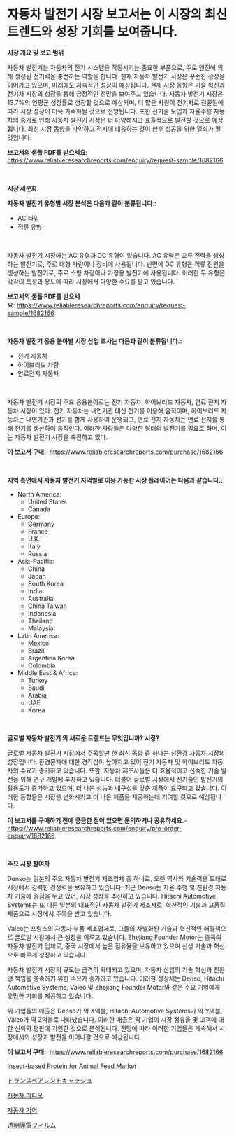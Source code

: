 <p><h1>자동차 발전기 시장 보고서는 이 시장의 최신 트렌드와 성장 기회를 보여줍니다.</h1></p><p><strong>시장 개요 및 보고 범위</strong></p>
<p><p>자동차 발전기는 자동차의 전기 시스템을 작동시키는 중요한 부품으로, 주로 엔진에 의해 생성된 전기력을 충전하는 역할을 합니다. 현재 자동차 발전기 시장은 꾸준한 성장을 이어가고 있으며, 미래에도 지속적인 성장이 예상됩니다. 현재 시장 동향은 기술 혁신과 전기차 시장의 성장을 통해 긍정적인 전망을 보여주고 있습니다. 자동차 발전기 시장은 13.7%의 연평균 성장률로 성장할 것으로 예상되며, 더 많은 차량이 전기차로 전환됨에 따라 시장 성장이 더욱 가속화될 것으로 전망됩니다. 또한 신기술 도입과 자율주행 자동차의 증가로 인해 자동차 발전기 시장은 더 다양해지고 효율적으로 발전할 것으로 예상됩니다. 최신 시장 동향을 파악하고 적시에 대응하는 것이 향후 성공을 위한 열쇠가 될 것입니다.</p></p>
<p><strong>보고서의 샘플 PDF를 받으세요:</strong> <a href="https://www.reliableresearchreports.com/enquiry/request-sample/1682166">https://www.reliableresearchreports.com/enquiry/request-sample/1682166</a></p>
<p>&nbsp;</p>
<p><strong>시장 세분화</strong></p>
<p><strong>자동차 발전기 유형별 시장 분석은 다음과 같이 분류됩니다.:</strong></p>
<p><ul><li>AC 타입</li><li>직류 유형</li></ul></p>
<p>&nbsp;</p>
<p><p>자동차 발전기 시장에는 AC 유형과 DC 유형이 있습니다. AC 유형은 교류 전력을 생성하는 발전기로, 주로 대형 차량이나 장비에 사용됩니다. 반면에 DC 유형은 직류 전원을 생성하는 발전기로, 주로 소형 차량이나 가정용 발전기에 사용됩니다. 이러한 두 유형은 각각의 특성과 용도에 따라 시장에서 다양한 수요를 받고 있습니다.</p></p>
<p><strong>보고서의 샘플 PDF를 받으세요:</strong>&nbsp;<a href="https://www.reliableresearchreports.com/enquiry/request-sample/1682166">https://www.reliableresearchreports.com/enquiry/request-sample/1682166</a></p>
<p>&nbsp;</p>
<p><strong> 자동차 발전기 응용 분야별 시장 산업 조사는 다음과 같이 분류됩니다.:</strong></p>
<p><ul><li>전기 자동차</li><li>하이브리드 차량</li><li>연료전지 자동차</li></ul></p>
<p>&nbsp;</p>
<p><p>자동차 발전기 시장의 주요 응용분야로는 전기 자동차, 하이브리드 자동차, 연료 전지 자동차 시장이 있다. 전기 자동차는 내연기관 대신 전기를 이용해 움직이며, 하이브리드 자동차는 내연기관과 전기를 함께 사용하여 운행되고, 연료 전지 자동차는 연료 전지를 통해 전기를 생산하여 움직인다. 이러한 차량들은 다양한 형태의 발전기를 필요로 하며, 이는 자동차 발전기 시장을 촉진하고 있다.</p></p>
<p><strong>이 보고서 구매:</strong>&nbsp; <a href="https://www.reliableresearchreports.com/purchase/1682166">https://www.reliableresearchreports.com/purchase/1682166</a></p>
<p>&nbsp;</p>
<p><strong>지역 측면에서 자동차 발전기 지역별로 이용 가능한 시장 플레이어는 다음과 같습니다.:</strong></p>
<p><ul>
    <li>
        North America:
        <ul>
            <li>United States</li>
            <li>Canada</li>
        </ul>
    </li>
    <li>
        Europe:
        <ul>
            <li>Germany</li>
            <li>France</li>
            <li>U.K.</li>
            <li>Italy</li>
            <li>Russia</li>
        </ul>
    </li>
    <li>
        Asia-Pacific:
        <ul>
            <li>China</li>
            <li>Japan</li>
            <li>South Korea</li>
            <li>India</li>
            <li>Australia</li>
            <li>China Taiwan</li>
            <li>Indonesia</li>
            <li>Thailand</li>
            <li>Malaysia</li>
        </ul>
    </li>
    <li>
        Latin America:
        <ul>
            <li>Mexico</li>
            <li>Brazil</li>
            <li>Argentina Korea</li>
            <li>Colombia</li>
        </ul>
    </li>
    <li>
        Middle East & Africa:
        <ul>
            <li>Turkey</li>
            <li>Saudi</li>
            <li>Arabia</li>
            <li>UAE</li>
            <li>Korea</li>
        </ul>
    </li>
    </ul></p>
<p>&nbsp;</p>
<p><strong>글로벌 자동차 발전기 의 새로운 트렌드는 무엇입니까? 시장?</strong></p>
<p><p>글로벌 자동차 발전기 시장에서 주목할만 한 최신 동향 중 하나는 친환경 자동차 시장의 성장입니다. 환경문제에 대한 경각심이 높아지고 있어 전기 자동차 및 하이브리드 자동차의 수요가 증가하고 있습니다. 또한, 자동차 제조사들은 더 효율적이고 신속한 기술 발전을 위해 연구 개발에 투자하고 있습니다. 더불어 글로벌 시장에서 신기술인 발전기의 활용도가 증가하고 있으며, 더 나은 성능과 내구성을 갖춘 제품이 요구되고 있습니다. 이러한 동향들은 시장을 변화시키고 더 나은 제품을 제공하는데 기여할 것으로 예상됩니다.</p></p>
<p><strong>이 보고서를 구매하기 전에 궁금한 점이 있으면 문의하거나 공유하세요.</strong>- <a href="https://www.reliableresearchreports.com/enquiry/pre-order-enquiry/1682166">https://www.reliableresearchreports.com/enquiry/pre-order-enquiry/1682166</a></p>
<p>&nbsp;</p>
<p><strong>주요 시장 참여자</strong></p>
<p><p>Denso는 일본의 주요 자동차 발전기 제조업체 중 하나로, 오랜 역사와 기술력을 토대로 시장에서 강력한 경쟁력을 보유하고 있습니다. 최근 Denso는 자율 주행 및 친환경 자동차 기술에 중점을 두고 있어, 시장 성장을 추진하고 있습니다. Hitachi Automotive Systems는 또 다른 일본의 대표적인 자동차 발전기 제조사로, 혁신적인 기술과 고품질 제품으로 시장에서 주목을 받고 있습니다.</p><p>Valeo는 프랑스의 자동차 부품 제조업체로, 그들의 차별화된 기술과 혁신적인 해결책으로 글로벌 시장에서 큰 성장을 이루고 있습니다. Zhejiang Founder Motor는 중국의 자동차 발전기 업체로, 중국 시장에서 높은 점유율을 보유하고 있으며 신생 기술과 혁신으로 빠르게 성장하고 있습니다.</p><p>자동차 발전기 시장의 규모는 급격히 확대되고 있으며, 자동차 산업의 기술 혁신과 친환경 책임을 충족하기 위한 수요가 증가하고 있습니다. 이러한 성장세는 Denso, Hitachi Automotive Systems, Valeo 및 Zhejiang Founder Motor와 같은 주요 기업에게 유망한 기회를 제공하고 있습니다.</p><p>위 기업들의 매출은 Denso가 약 X억불, Hitachi Automotive Systems가 약 Y억불, Valeo가 약 Z억불로 나타났습니다. 이러한 매출은 각 기업의 시장 점유율 및 고객에 대한 신뢰와 평판에 기인한 것으로 분석됩니다. 전망에 따라 이러한 기업들은 계속해서 시장에서의 성장과 발전을 이어나갈 것으로 예상됩니다.</p></p>
<p><strong>이 보고서 구매:</strong>&nbsp;&nbsp;<a href="https://www.reliableresearchreports.com/purchase/1682166">https://www.reliableresearchreports.com/purchase/1682166</a></p>
<p><p><a href="https://issuu.com/reportprime-2/docs/insect-based-protein-for-animal-feed-market-size-2">Insect-based Protein for Animal Feed Market</a></p><p><a href="https://github.com/KaydenJohns1964/Market-Research-Report-List-1/blob/main/36253158233.md">トランスペアレントキャッシュ</a></p><p><a href="https://github.com/vss5505pa7z1p/Market-Research-Report-List-1/blob/main/95445338007.md">자동차 라디오</a></p><p><a href="https://github.com/FelipeGrrady654556/Market-Research-Report-List-1/blob/main/58037718008.md">자동차 기어</a></p><p><a href="https://github.com/xtkhtofdt934839/Market-Research-Report-List-1/blob/main/99730228234.md">透明導電フィルム</a></p></p>
